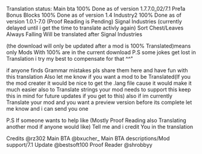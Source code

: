 Translation status:
Main bta 100% Done as of version 1.7.7.0_02/7.1 Pre1a
⁠Bonus Blocks 100% Done as of version 1.4
⁠Industry2 100% Done as of version 1.0.1-7.0 (Proof Reading is Pending)
⁠Signal Industries (currently delayed until i get the time to translate activly again)
Sort Chest/Leaves Always Falling  Will be translated after Signal Industries

(the download will only be updated after a mod is 100% Translated)means only Mods With 100% are in the current download
P.S some jokes get lost in Translation i try my best to compensate for that ^^"

if anyone finds Grammar mistakes pls share them here and have fun with this translation
Also let me know if you want a mod to be Translated(If you the mod creater it would be nice to get the .lang file cause it would make it much easier also to Translate strings your mod needs to support this keep this in mind for future updates if you get to this)
also if im currently Translate your mod and you want a preview version before its complete let me know and i can send you one

P.S If someone wants to help like (Mostly Proof Reading also Translating another mod if anyone would like) Tell me and i credit You in the translation

Credits
@rz302 Main BTA
@bxucher_ Main BTA descriptions/Mod support/7.1 Update
@bestsoft100 Proof Reader
@shrobbyy 
